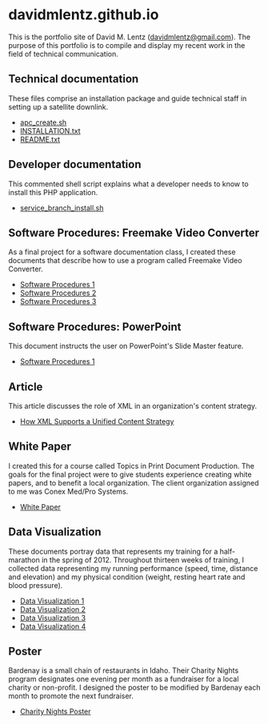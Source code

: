 # davidmlentz.github.io
This is the portfolio site of David M. Lentz (davidmlentz@gmail.com). The purpose of this portfolio is to compile and display my recent work in the field of technical communication.

## Technical documentation
These files comprise an installation package and guide technical staff in setting up a satellite downlink.
- [apc_create.sh](http://davidmlentz.github.io/apc_create.sh)
- [INSTALLATION.txt](http://davidmlentz.github.io/INSTALLATION.txt)
- [README.txt](http://davidmlentz.github.io/README.txt)

## Developer documentation
This commented shell script explains what a developer needs to know to install this PHP application.
- [service_branch_install.sh](http://davidmlentz.github.io/service_branch_install.sh)

## Software Procedures: Freemake Video Converter
As a final project for a software documentation class, I created these documents that describe how to use a program called Freemake Video Converter.
- [Software Procedures 1](http://davidmlentz.github.io/software_procedures1.html)
- [Software Procedures 2](http://davidmlentz.github.io/software_procedures2.html)
- [Software Procedures 3](http://davidmlentz.github.io/software_procedures3.html)

## Software Procedures: PowerPoint
This document instructs the user on PowerPoint's Slide Master feature.
- [Software Procedures 1](http://davidmlentz.github.io/PowerPoint.pdf)

## Article
This article discusses the role of XML in an organization's content strategy.
- [How XML Supports a Unified Content Strategy](http://davidmlentz.github.io/HowXMLSupportsaUnifiedContentStrategy.pdf)

## White Paper
I created this for a course called Topics in Print Document Production. The goals for the final project were to give students experience creating white papers, and to benefit a local organization. The client organization assigned to me was Conex Med/Pro Systems.
- [White Paper](http://davidmlentz.github.io/white_paper.pdf)

## Data Visualization
These documents portray data that represents my training for a half-marathon in the spring of 2012. Throughout thirteen weeks of training, I collected data representing my running performance (speed, time, distance and elevation) and my physical condition (weight, resting heart rate and blood pressure).
- [Data Visualization 1](http://davidmlentz.github.io/data_visualization1.pdf)
- [Data Visualization 2](http://davidmlentz.github.io/data_visualization2.pdf)
- [Data Visualization 3](http://davidmlentz.github.io/data_visualization3.pdf)
- [Data Visualization 4](http://davidmlentz.github.io/data_visualization4.pdf)

## Poster
Bardenay is a small chain of restaurants in Idaho. Their Charity Nights program designates one evening per month as a fundraiser for a local charity or non-profit. I designed the poster to be modified by Bardenay each month to promote the next fundraiser.
- [Charity Nights Poster](http://davidmlentz.github.io/charity_nights_poster.pdf)
